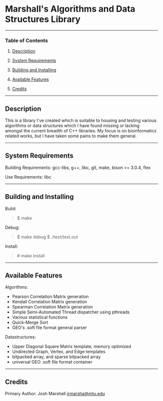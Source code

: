 # Marshall's Algorithms and Data Structures Library
--------------------------------------------------------------------------------

### Table of Contents

1. [Description](#description)

2. [System Requirements](#requirements)

3. [Building and Installing](#building)

4. [Available Features](#features)

5. [Credits](#credits)

--------------------------------------------------------------------------------
## Description <a name = "description"></a>

This is a library I've created which is suitable to housing and testing
various algorithms or data structures which I have found missing or
lacking amongst the current breadth of C++ libraries.  My focus is on
bioinformatics related works, but I have taken some pains to make them
general.

--------------------------------------------------------------------------------
## System Requirements <a name = "requirements"></a>

Building Requirements: gcc-libs, g++, libc, git, make, bison >= 3.0.4, flex

Use Requirements: libc

--------------------------------------------------------------------------------
## Building and Installing <a name = "building"></a>

Build:
>$ make

Debug:
>$ make debug
>$ ./test/test.out

Install:
> \# make install

--------------------------------------------------------------------------------
## Available Features <a name = "features"></a>

Algorithms:
* Pearson Correlation Matrix generation
* Kendall Correlation Matrix generation
* Spearman Correlation Matrix generation
* Simple Semi-Automated Thread dispatcher using pthreads
* Various statistical functions
* Quick-Merge Sort
* GEO's .soft file format general parser

Datastructures:
* Upper Diagonal Square Matrix template, memory optimized
* Undirected Graph, Vertex, and Edge templates
* bitpacked array, and sparse bitpacked array
* universal GEO .soft file format container

--------------------------------------------------------------------------------
## Credits <a name = "credits"></a>

Primary Author: Josh Marshall <jrmarsha@mtu.edu>
